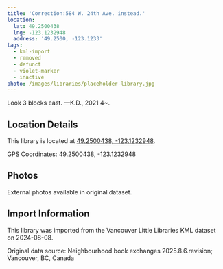 ```yaml
---
title: 'Correction:584 W. 24th Ave. instead.'
location:
  lat: 49.2500438
  lng: -123.1232948
  address: '49.2500, -123.1233'
tags:
  - kml-import
  - removed
  - defunct
  - violet-marker
  - inactive
photo: /images/libraries/placeholder-library.jpg
---
```

Look 3 blocks east.
—K.D., 2021 4~.

## Location Details

This library is located at [49.2500438, -123.1232948](https://www.google.com/maps?q=49.2500438,-123.1232948).

GPS Coordinates: 49.2500438, -123.1232948

## Photos

External photos available in original dataset.

## Import Information

This library was imported from the Vancouver Little Libraries KML dataset on 2024-08-08.

Original data source: Neighbourhood book exchanges 2025.8.6.revision; Vancouver, BC, Canada
